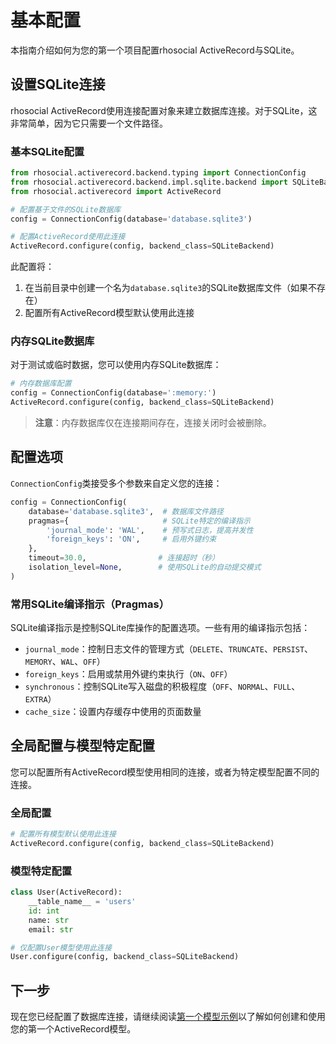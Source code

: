 # 基本配置

本指南介绍如何为您的第一个项目配置rhosocial ActiveRecord与SQLite。

## 设置SQLite连接

rhosocial ActiveRecord使用连接配置对象来建立数据库连接。对于SQLite，这非常简单，因为它只需要一个文件路径。

### 基本SQLite配置

```python
from rhosocial.activerecord.backend.typing import ConnectionConfig
from rhosocial.activerecord.backend.impl.sqlite.backend import SQLiteBackend
from rhosocial.activerecord import ActiveRecord

# 配置基于文件的SQLite数据库
config = ConnectionConfig(database='database.sqlite3')

# 配置ActiveRecord使用此连接
ActiveRecord.configure(config, backend_class=SQLiteBackend)
```

此配置将：
1. 在当前目录中创建一个名为`database.sqlite3`的SQLite数据库文件（如果不存在）
2. 配置所有ActiveRecord模型默认使用此连接

### 内存SQLite数据库

对于测试或临时数据，您可以使用内存SQLite数据库：

```python
# 内存数据库配置
config = ConnectionConfig(database=':memory:')
ActiveRecord.configure(config, backend_class=SQLiteBackend)
```

> **注意**：内存数据库仅在连接期间存在，连接关闭时会被删除。

## 配置选项

`ConnectionConfig`类接受多个参数来自定义您的连接：

```python
config = ConnectionConfig(
    database='database.sqlite3',  # 数据库文件路径
    pragmas={                     # SQLite特定的编译指示
        'journal_mode': 'WAL',    # 预写式日志，提高并发性
        'foreign_keys': 'ON',     # 启用外键约束
    },
    timeout=30.0,                # 连接超时（秒）
    isolation_level=None,        # 使用SQLite的自动提交模式
)
```

### 常用SQLite编译指示（Pragmas）

SQLite编译指示是控制SQLite库操作的配置选项。一些有用的编译指示包括：

- `journal_mode`：控制日志文件的管理方式（`DELETE`、`TRUNCATE`、`PERSIST`、`MEMORY`、`WAL`、`OFF`）
- `foreign_keys`：启用或禁用外键约束执行（`ON`、`OFF`）
- `synchronous`：控制SQLite写入磁盘的积极程度（`OFF`、`NORMAL`、`FULL`、`EXTRA`）
- `cache_size`：设置内存缓存中使用的页面数量

## 全局配置与模型特定配置

您可以配置所有ActiveRecord模型使用相同的连接，或者为特定模型配置不同的连接。

### 全局配置

```python
# 配置所有模型默认使用此连接
ActiveRecord.configure(config, backend_class=SQLiteBackend)
```

### 模型特定配置

```python
class User(ActiveRecord):
    __table_name__ = 'users'
    id: int
    name: str
    email: str

# 仅配置User模型使用此连接
User.configure(config, backend_class=SQLiteBackend)
```

## 下一步

现在您已经配置了数据库连接，请继续阅读[第一个模型示例](first_model_example.md)以了解如何创建和使用您的第一个ActiveRecord模型。